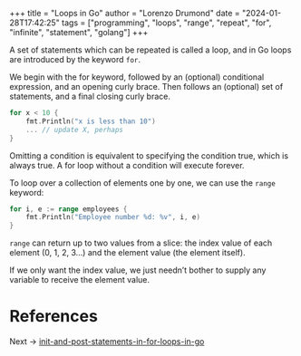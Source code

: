 +++
title = "Loops in Go"
author = "Lorenzo Drumond"
date = "2024-01-28T17:42:25"
tags = ["programming",  "loops",  "range",  "repeat",  "for",  "infinite",  "statement",  "golang"]
+++


A set of statements which can be repeated is called a loop, and in Go loops are introduced by the keyword `for`.

We begin with the for keyword, followed by an (optional) conditional expression, and an opening curly brace. Then follows an (optional) set of statements, and a final closing curly brace.
```go
for x < 10 {
    fmt.Println("x is less than 10")
    ... // update X, perhaps
}
```

Omitting a condition is equivalent to specifying the condition true, which is always true. A for loop without a condition will execute forever.

To loop over a collection of elements one by one, we can use the `range` keyword:
```go
for i, e := range employees {
    fmt.Println("Employee number %d: %v", i, e)
}
```

`range` can return up to two values from a slice: the index value of each element (0, 1, 2, 3…) and the element value (the element itself).

If we only want the index value, we just needn’t bother to supply any variable to receive the element value.

# References

Next -> [init-and-post-statements-in-for-loops-in-go](/wiki/init-and-post-statements-in-for-loops-in-go/)
